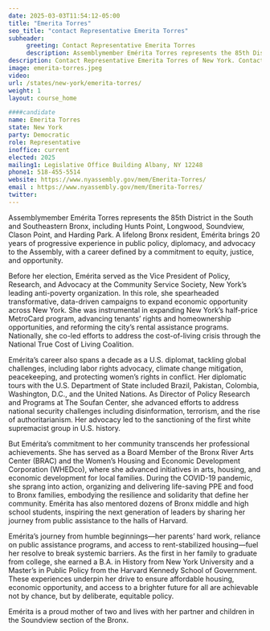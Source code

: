 ```yaml
---
date: 2025-03-03T11:54:12-05:00
title: "Emerita Torres"
seo_title: "contact Representative Emerita Torres"
subheader:
     greeting: Contact Representative Emerita Torres
     description: Assemblymember Emérita Torres represents the 85th District in the South and Southeastern Bronx, including Hunts Point, Longwood, Soundview, Clason Point, and Harding Park. A lifelong Bronx resident, Emérita brings 20 years of progressive experience in public policy, diplomacy, and advocacy to the Assembly, with a career defined by a commitment to equity, justice, and opportunity.
description: Contact Representative Emerita Torres of New York. Contact information for Emerita Torres includes email address, phone number, and mailing address.
image: emerita-torres.jpeg
video:
url: /states/new-york/emerita-torres/
weight: 1
layout: course_home

####candidate
name: Emerita Torres
state: New York
party: Democratic
role: Representative
inoffice: current
elected: 2025
mailing1: Legislative Office Building Albany, NY 12248
phone1: 518-455-5514
website: https://www.nyassembly.gov/mem/Emerita-Torres/
email : https://www.nyassembly.gov/mem/Emerita-Torres/
twitter: 
---
```

Assemblymember Emérita Torres represents the 85th District in the South and Southeastern Bronx, including Hunts Point, Longwood, Soundview, Clason Point, and Harding Park. A lifelong Bronx resident, Emérita brings 20 years of progressive experience in public policy, diplomacy, and advocacy to the Assembly, with a career defined by a commitment to equity, justice, and opportunity.

Before her election, Emérita served as the Vice President of Policy, Research, and Advocacy at the Community Service Society, New York’s leading anti-poverty organization. In this role, she spearheaded transformative, data-driven campaigns to expand economic opportunity across New York. She was instrumental in expanding New York’s half-price MetroCard program, advancing tenants’ rights and homeownership opportunities, and reforming the city’s rental assistance programs. Nationally, she co-led efforts to address the cost-of-living crisis through the National True Cost of Living Coalition.

Emérita’s career also spans a decade as a U.S. diplomat, tackling global challenges, including labor rights advocacy, climate change mitigation, peacekeeping, and protecting women’s rights in conflict. Her diplomatic tours with the U.S. Department of State included Brazil, Pakistan, Colombia, Washington, D.C., and the United Nations. As Director of Policy Research and Programs at The Soufan Center, she advanced efforts to address national security challenges including disinformation, terrorism, and the rise of authoritarianism. Her advocacy led to the sanctioning of the first white supremacist group in U.S. history.

But Emérita’s commitment to her community transcends her professional achievements. She has served as a Board Member of the Bronx River Arts Center (BRAC) and the Women’s Housing and Economic Development Corporation (WHEDco), where she advanced initiatives in arts, housing, and economic development for local families. During the COVID-19 pandemic, she sprang into action, organizing and delivering life-saving PPE and food to Bronx families, embodying the resilience and solidarity that define her community. Emérita has also mentored dozens of Bronx middle and high school students, inspiring the next generation of leaders by sharing her journey from public assistance to the halls of Harvard.

Emérita’s journey from humble beginnings—her parents’ hard work, reliance on public assistance programs, and access to rent-stabilized housing—fuel her resolve to break systemic barriers. As the first in her family to graduate from college, she earned a B.A. in History from New York University and a Master’s in Public Policy from the Harvard Kennedy School of Government. These experiences underpin her drive to ensure affordable housing, economic opportunity, and access to a brighter future for all are achievable not by chance, but by deliberate, equitable policy.

Emérita is a proud mother of two and lives with her partner and children in the Soundview section of the Bronx.

